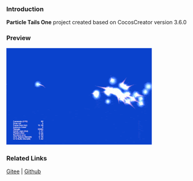 ### Introduction
**Particle Tails One** project created based on CocosCreator version 3.6.0

### Preview
![image](../../../gif/202203/2022030532.gif)

### Related Links
[Gitee](https://gitee.com/mirrors_cocos-creator/test-cases-3d/blob/v3.0/assets/cases/particle) | [Github](https://github.com/cocos-creator/test-cases-3d/blob/v3.0/assets/cases/particle)